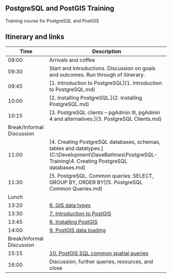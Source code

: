 PostgreSQL and PostGIS Training
-------------------------------

Training course for PostgreSQL and PostGIS

## Itinerary and links

| Time | Description |
| ---- | ----------- |
| 09:00 | Arrivals and coffee |
| 09:30	| Start and Introductions.  Discussion on goals and outcomes.  Run through of itinerary. |
| 09:45	| [1. Introduction to PostgreSQL](1. Introduction to PostgreSQL.md) |
| 10:00	| [2. Installing PostgreSQL.](2. Installing PostgreSQL.md) |
| 10:15	| [3. PostgreSQL clients – pgAdmin III, pgAdmin 4 and alternatives.](3. PostgreSQL Clients.md) |
| Break/Informal Discussion |
| 11:00	| [4. Creating PostgreSQL databases, schemas, tables and datatypes.](C:\Development\DaveBathnes\PostgreSQL-Training\4. Creating PostgreSQL databases.md) |
| 11:30	| [5. PostgreSQL.  Common queries: SELECT, GROUP BY, ORDER BY](5. PostgreSQL Common Queries.md) |
| Lunch |
| 13:20	| [6. GIS data types]() |
| 13:30 | [7. Introduction to PostGIS]() |
| 13:45	| [8. Installing PostGIS]()  |
| 14:00	| [9. PostGIS data loading]() |
| Break/Informal Discussion |
| 15:15	| [10. PostGIS SQL common spatial queries]() |
| 16:00	| Discussion, further queries, resources, and close |
